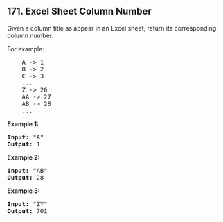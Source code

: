 ## 171. Excel Sheet Column Number

Given a column title as appear in an Excel sheet, return its corresponding column number.

For example:
<pre>
    A -> 1
    B -> 2
    C -> 3
    ...
    Z -> 26
    AA -> 27
    AB -> 28 
    ...
</pre>

**Example 1:**
<pre>
<b>Input:</b> "A"
<b>Output:</b> 1
</pre>

**Example 2:**
<pre>
<b>Input:</b> "AB"
<b>Output:</b> 28
</pre>

**Example 3:**
<pre>
<b>Input:</b> "ZY"
<b>Output:</b> 701
</pre>
